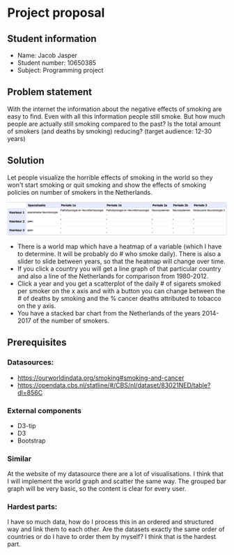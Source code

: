 # Project proposal


## Student information
- Name: Jacob Jasper
- Student number: 10650385
- Subject: Programming project

## Problem statement

 With the internet the information about the negative effects of smoking are
 easy to find. Even with all this information people still smoke. But how
 much people are actually still smoking compared to the past? Is the total amount
 of smokers (and deaths by smoking) reducing? (target audience: 12-30 years)

## Solution

Let people visualize the horrible effects of smoking in the world so they won't
start smoking or quit smoking and show the effects of smoking policies on number
of smokers in the Netherlands.

![](doc/proposal.jpeg)

- There is a world map which have a heatmap of a variable (which I have to
  determine. It will be probably do # who smoke daily). There is also a slider
  to slide between years, so that the heatmap will change over time.
- If you click a country you will get a line graph of that particular country and
  also a line of the Netherlands for comparison from 1980-2012.
- Click a year and you get a scatterplot of the daily # of sigarets smoked per
  smoker on the x axis and with a button you can change between the # of deaths
  by smoking and the % cancer deaths attributed to tobacco on the y axis.
- You have a stacked bar chart from the Netherlands of the years 2014-2017 of the
  number of smokers.

## Prerequisites


### Datasources:
  - https://ourworldindata.org/smoking#smoking-and-cancer
  - https://opendata.cbs.nl/statline/#/CBS/nl/dataset/83021NED/table?dl=856C

### External components
- D3-tip
- D3
- Bootstrap

### Similar
At the website of my datasource there are a lot of visualisations. I think
that I will implement the world graph and scatter the same way. The grouped bar
graph will be very basic, so the content is clear for every user.

### Hardest parts:
I have so much data, how do I process this in an ordered and
structured way and link them to each other. Are the datasets exactly the same order
of countries or do I have to order them by myself? I think that is the hardest part.
